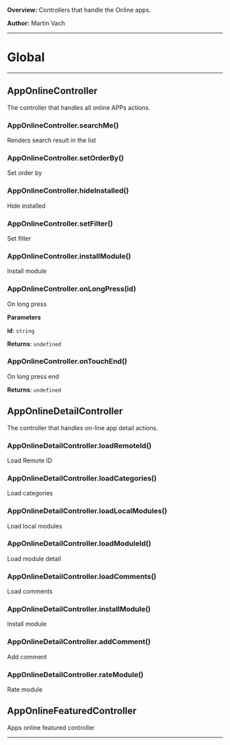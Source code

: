 **Overview:** Controllers that handle the Online apps.



**Author:** Martin Vach




* * *

# Global





* * *

## AppOnlineController
The controller that handles all online APPs actions.

### AppOnlineController.searchMe() 

Renders search result in the list


### AppOnlineController.setOrderBy() 

Set order by


### AppOnlineController.hideInstalled() 

Hide installed


### AppOnlineController.setFilter() 

Set filter


### AppOnlineController.installModule() 

Install module


### AppOnlineController.onLongPress(id) 

On long press

**Parameters**

**id**: `string`

**Returns**: `undefined`

### AppOnlineController.onTouchEnd() 

On long press end

**Returns**: `undefined`


## AppOnlineDetailController
The controller that handles on-line app detail actions.

### AppOnlineDetailController.loadRemoteId() 

Load Remote ID


### AppOnlineDetailController.loadCategories() 

Load categories


### AppOnlineDetailController.loadLocalModules() 

Load local modules


### AppOnlineDetailController.loadModuleId() 

Load module detail


### AppOnlineDetailController.loadComments() 

Load comments


### AppOnlineDetailController.installModule() 

Install module


### AppOnlineDetailController.addComment() 

Add comment


### AppOnlineDetailController.rateModule() 

Rate module



## AppOnlineFeaturedController
Apps online featured controller



* * *
